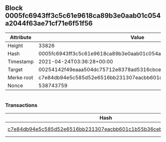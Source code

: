 ## Block 0005fc6943ff3c5c61e9618ca89b3e0aab01c054a2044f63ae71cf71e6f51f56

Attribute | Value
--- | ---
Height | 33826
Hash | 0005fc6943ff3c5c61e9618ca89b3e0aab01c054a2044f63ae71cf71e6f51f56
Timestamp | 2021-04-24T03:36:28+00:00
Target | 00254142f49eaaa504dc75712e8378ad5316cbcead634704b3734b6271167cc4
Merke root | c7e84db94e5c585d52e6516bb231307eacbb601c1b55b36ceb0411fc89a8ce75
Nonce | 538743759

```

```

### Transactions

Hash | Amount
--- | ---
[c7e84db94e5c585d52e6516bb231307eacbb601c1b55b36ceb0411fc89a8ce75](c7e84db94e5c585d52e6516bb231307eacbb601c1b55b36ceb0411fc89a8ce75.md) | 10.00000000 SKEPTI 
